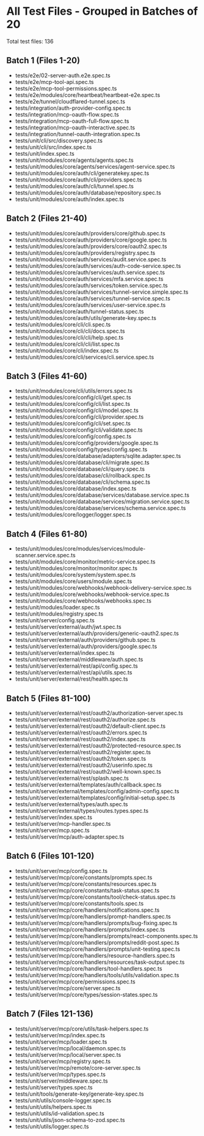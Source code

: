 # All Test Files - Grouped in Batches of 20

Total test files: 136

## Batch 1 (Files 1-20)

- tests/e2e/02-server-auth.e2e.spec.ts
- tests/e2e/mcp-tool-api.spec.ts
- tests/e2e/mcp-tool-permissions.spec.ts
- tests/e2e/modules/core/heartbeat/heartbeat-e2e.spec.ts
- tests/e2e/tunnel/cloudflared-tunnel.spec.ts
- tests/integration/auth-provider-config.spec.ts
- tests/integration/mcp-oauth-flow.spec.ts
- tests/integration/mcp-oauth-full-flow.spec.ts
- tests/integration/mcp-oauth-interactive.spec.ts
- tests/integration/tunnel-oauth-integration.spec.ts
- tests/unit/cli/src/discovery.spec.ts
- tests/unit/cli/src/index.spec.ts
- tests/unit/index.spec.ts
- tests/unit/modules/core/agents/agents.spec.ts
- tests/unit/modules/core/agents/services/agent-service.spec.ts
- tests/unit/modules/core/auth/cli/generatekey.spec.ts
- tests/unit/modules/core/auth/cli/providers.spec.ts
- tests/unit/modules/core/auth/cli/tunnel.spec.ts
- tests/unit/modules/core/auth/database/repository.spec.ts
- tests/unit/modules/core/auth/index.spec.ts

## Batch 2 (Files 21-40)

- tests/unit/modules/core/auth/providers/core/github.spec.ts
- tests/unit/modules/core/auth/providers/core/google.spec.ts
- tests/unit/modules/core/auth/providers/core/oauth2.spec.ts
- tests/unit/modules/core/auth/providers/registry.spec.ts
- tests/unit/modules/core/auth/services/audit.service.spec.ts
- tests/unit/modules/core/auth/services/auth-code-service.spec.ts
- tests/unit/modules/core/auth/services/auth.service.spec.ts
- tests/unit/modules/core/auth/services/mfa.service.spec.ts
- tests/unit/modules/core/auth/services/token.service.spec.ts
- tests/unit/modules/core/auth/services/tunnel-service.simple.spec.ts
- tests/unit/modules/core/auth/services/tunnel-service.spec.ts
- tests/unit/modules/core/auth/services/user-service.spec.ts
- tests/unit/modules/core/auth/tunnel-status.spec.ts
- tests/unit/modules/core/auth/utils/generate-key.spec.ts
- tests/unit/modules/core/cli/cli.spec.ts
- tests/unit/modules/core/cli/cli/docs.spec.ts
- tests/unit/modules/core/cli/cli/help.spec.ts
- tests/unit/modules/core/cli/cli/list.spec.ts
- tests/unit/modules/core/cli/index.spec.ts
- tests/unit/modules/core/cli/services/cli.service.spec.ts

## Batch 3 (Files 41-60)

- tests/unit/modules/core/cli/utils/errors.spec.ts
- tests/unit/modules/core/config/cli/get.spec.ts
- tests/unit/modules/core/config/cli/list.spec.ts
- tests/unit/modules/core/config/cli/model.spec.ts
- tests/unit/modules/core/config/cli/provider.spec.ts
- tests/unit/modules/core/config/cli/set.spec.ts
- tests/unit/modules/core/config/cli/validate.spec.ts
- tests/unit/modules/core/config/config.spec.ts
- tests/unit/modules/core/config/providers/google.spec.ts
- tests/unit/modules/core/config/types/config.spec.ts
- tests/unit/modules/core/database/adapters/sqlite.adapter.spec.ts
- tests/unit/modules/core/database/cli/migrate.spec.ts
- tests/unit/modules/core/database/cli/query.spec.ts
- tests/unit/modules/core/database/cli/rollback.spec.ts
- tests/unit/modules/core/database/cli/schema.spec.ts
- tests/unit/modules/core/database/index.spec.ts
- tests/unit/modules/core/database/services/database.service.spec.ts
- tests/unit/modules/core/database/services/migration.service.spec.ts
- tests/unit/modules/core/database/services/schema.service.spec.ts
- tests/unit/modules/core/logger/logger.spec.ts

## Batch 4 (Files 61-80)

- tests/unit/modules/core/modules/services/module-scanner.service.spec.ts
- tests/unit/modules/core/monitor/metric-service.spec.ts
- tests/unit/modules/core/monitor/monitor.spec.ts
- tests/unit/modules/core/system/system.spec.ts
- tests/unit/modules/core/users/module.spec.ts
- tests/unit/modules/core/webhooks/webhook-delivery-service.spec.ts
- tests/unit/modules/core/webhooks/webhook-service.spec.ts
- tests/unit/modules/core/webhooks/webhooks.spec.ts
- tests/unit/modules/loader.spec.ts
- tests/unit/modules/registry.spec.ts
- tests/unit/server/config.spec.ts
- tests/unit/server/external/auth/jwt.spec.ts
- tests/unit/server/external/auth/providers/generic-oauth2.spec.ts
- tests/unit/server/external/auth/providers/github.spec.ts
- tests/unit/server/external/auth/providers/google.spec.ts
- tests/unit/server/external/index.spec.ts
- tests/unit/server/external/middleware/auth.spec.ts
- tests/unit/server/external/rest/api/config.spec.ts
- tests/unit/server/external/rest/api/utils.spec.ts
- tests/unit/server/external/rest/health.spec.ts

## Batch 5 (Files 81-100)

- tests/unit/server/external/rest/oauth2/authorization-server.spec.ts
- tests/unit/server/external/rest/oauth2/authorize.spec.ts
- tests/unit/server/external/rest/oauth2/default-client.spec.ts
- tests/unit/server/external/rest/oauth2/errors.spec.ts
- tests/unit/server/external/rest/oauth2/index.spec.ts
- tests/unit/server/external/rest/oauth2/protected-resource.spec.ts
- tests/unit/server/external/rest/oauth2/register.spec.ts
- tests/unit/server/external/rest/oauth2/token.spec.ts
- tests/unit/server/external/rest/oauth2/userinfo.spec.ts
- tests/unit/server/external/rest/oauth2/well-known.spec.ts
- tests/unit/server/external/rest/splash.spec.ts
- tests/unit/server/external/templates/auth/callback.spec.ts
- tests/unit/server/external/templates/config/admin-config.spec.ts
- tests/unit/server/external/templates/config/initial-setup.spec.ts
- tests/unit/server/external/types/auth.spec.ts
- tests/unit/server/external/types/routes.types.spec.ts
- tests/unit/server/index.spec.ts
- tests/unit/server/mcp-handler.spec.ts
- tests/unit/server/mcp.spec.ts
- tests/unit/server/mcp/auth-adapter.spec.ts

## Batch 6 (Files 101-120)

- tests/unit/server/mcp/config.spec.ts
- tests/unit/server/mcp/core/constants/prompts.spec.ts
- tests/unit/server/mcp/core/constants/resources.spec.ts
- tests/unit/server/mcp/core/constants/task-status.spec.ts
- tests/unit/server/mcp/core/constants/tool/check-status.spec.ts
- tests/unit/server/mcp/core/constants/tools.spec.ts
- tests/unit/server/mcp/core/handlers/notifications.spec.ts
- tests/unit/server/mcp/core/handlers/prompt-handlers.spec.ts
- tests/unit/server/mcp/core/handlers/prompts/bug-fixing.spec.ts
- tests/unit/server/mcp/core/handlers/prompts/index.spec.ts
- tests/unit/server/mcp/core/handlers/prompts/react-components.spec.ts
- tests/unit/server/mcp/core/handlers/prompts/reddit-post.spec.ts
- tests/unit/server/mcp/core/handlers/prompts/unit-testing.spec.ts
- tests/unit/server/mcp/core/handlers/resource-handlers.spec.ts
- tests/unit/server/mcp/core/handlers/resources/task-output.spec.ts
- tests/unit/server/mcp/core/handlers/tool-handlers.spec.ts
- tests/unit/server/mcp/core/handlers/tools/utils/validation.spec.ts
- tests/unit/server/mcp/core/permissions.spec.ts
- tests/unit/server/mcp/core/server.spec.ts
- tests/unit/server/mcp/core/types/session-states.spec.ts

## Batch 7 (Files 121-136)

- tests/unit/server/mcp/core/utils/task-helpers.spec.ts
- tests/unit/server/mcp/index.spec.ts
- tests/unit/server/mcp/loader.spec.ts
- tests/unit/server/mcp/local/daemon.spec.ts
- tests/unit/server/mcp/local/server.spec.ts
- tests/unit/server/mcp/registry.spec.ts
- tests/unit/server/mcp/remote/core-server.spec.ts
- tests/unit/server/mcp/types.spec.ts
- tests/unit/server/middleware.spec.ts
- tests/unit/server/types.spec.ts
- tests/unit/tools/generate-key/generate-key.spec.ts
- tests/unit/utils/console-logger.spec.ts
- tests/unit/utils/helpers.spec.ts
- tests/unit/utils/id-validation.spec.ts
- tests/unit/utils/json-schema-to-zod.spec.ts
- tests/unit/utils/logger.spec.ts

